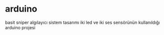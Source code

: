 # arduino
basit sniper algılayıcı sistem tasarımı
iki led ve iki ses sensörünün kullanıldığı arduino projesi
